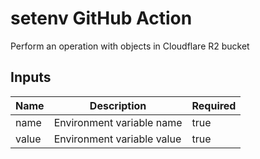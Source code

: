 # setenv GitHub Action

Perform an operation with objects in Cloudflare R2 bucket

## Inputs

| Name  | Description                | Required |
|-------|----------------------------|----------|
| name  | Environment variable name  | true     |
| value | Environment variable value | true     |
